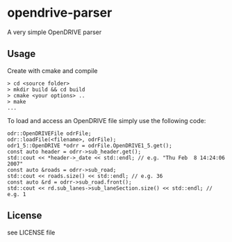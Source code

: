 # opendrive-parser
A very simple OpenDRIVE parser

## Usage

Create with cmake and compile

    > cd <source folder>
    > mkdir build && cd build
    > cmake <your options> ..
    > make 
    ...


To load and access an OpenDRIVE file simply use the following code:

    odr::OpenDRIVEFile odrFile;
    odr::loadFile(<filename>, odrFile);
    odr1_5::OpenDRIVE *odrr = odrFile.OpenDRIVE1_5.get();
    const auto header = odrr->sub_header.get();
    std::cout << *header->_date << std::endl; // e.g. "Thu Feb  8 14:24:06 2007"
    const auto &roads = odrr->sub_road;
    std::cout << roads.size() << std::endl; // e.g. 36
    const auto &rd = odrr->sub_road.front();
    std::cout << rd.sub_lanes->sub_laneSection.size() << std::endl; // e.g. 1
    
    
## License

see LICENSE file
